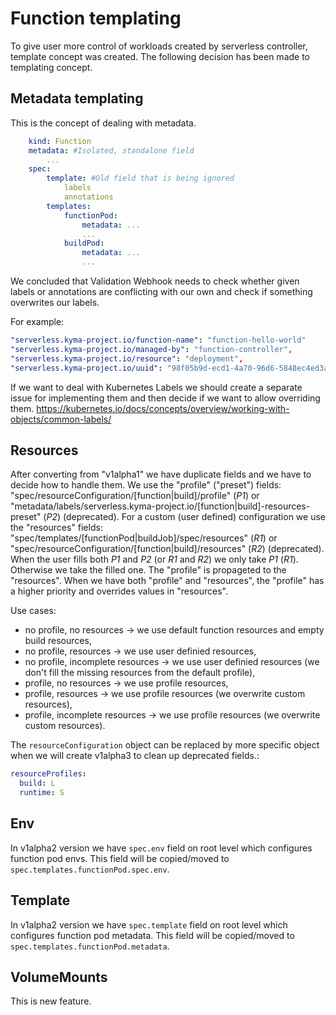 # Function templating 
To  give user more control of workloads created by serverless controller, template concept was created.
The following decision has been made to templating concept.
 
## Metadata templating
This is the concept of dealing with metadata.
``` yaml
    kind: Function
    metadata: #Isolated, standalone field
        ...
    spec:
        template: #Old field that is being ignored
            labels
            annotations
        templates:
            functionPod:
                metadata: ...
                ...
            buildPod:
                metadata: ...
                ...
```
We concluded that Validation Webhook needs to check whether given labels or annotations are conflicting with our own and check if something overwrites our labels.

For example:
``` yaml
"serverless.kyma-project.io/function-name": "function-hello-world"
"serverless.kyma-project.io/managed-by": "function-controller", 
"serverless.kyma-project.io/resource": "deployment", 
"serverless.kyma-project.io/uuid": "98f05b9d-ecd1-4a70-96d6-5848ec4ed3a7",
```

If we want to deal with Kubernetes Labels we should create a separate issue for implementing them and then decide if we want to allow overriding them.
https://kubernetes.io/docs/concepts/overview/working-with-objects/common-labels/

## Resources
After converting from "v1alpha1" we have duplicate fields and we have to decide how to handle them.
We use the "profile" ("preset") fields: "spec/resourceConfiguration/[function|build]/profile" (*P1*) or "metadata/labels/serverless.kyma-project.io/[function|build]-resources-preset" (*P2*) (deprecated).
For a custom (user defined) configuration we use the "resources" fields: "spec/templates/[functionPod|buildJob]/spec/resources" (*R1*) or "spec/resourceConfiguration/[function|build]/resources" (*R2*) (deprecated).
When the user fills both *P1* and *P2* (or *R1* and *R2*) we only take *P1* (*R1*). Otherwise we take the filled one.
The "profile" is propageted to the "resources". When we have both "profile" and "resources", the "profile" has a higher priority and overrides values in "resources".

Use cases:
* no profile, no resources -> we use default function resources and empty build resources,
* no profile, resources -> we use user definied resources,
* no profile, incomplete resources -> we use user definied resources (we don't fill the missing resources from the default profile),
* profile, no resources -> we use profile resources,
* profile, resources -> we use profile resources (we overwrite custom resources),
* profile, incomplete resources -> we use profile resources (we overwrite custom resources).

The `resourceConfiguration` object can be replaced by more specific object when we will create v1alpha3 to clean up deprecated fields.:
```yaml
resourceProfiles:
  build: L
  runtime: S
```

## Env
In v1alpha2 version we have `spec.env` field on root level which configures function pod envs.
This field will be copied/moved to `spec.templates.functionPod.spec.env`.

## Template
In v1alpha2 version we have `spec.template` field on root level which configures function pod metadata.
This field will be copied/moved to `spec.templates.functionPod.metadata`.

## VolumeMounts
This is new feature.
